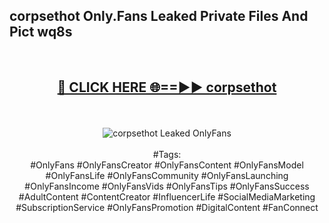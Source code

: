<h2>corpsethot Only.Fans Leaked Private Files And Pict wq8s</h2>
<br>
<div align="center">
<h2><a href="https://mediafiles.top/corpsethot" rel="nofollow">🔴 CLICK HERE 🌐==►► corpsethot</a></h2>
<br>
<br>
<a href="https://mediafiles.top/corpsethot" rel="nofollow" data-target="animated-image.originalLink"><img src="https://i.ibb.co.com/WyWwxjT/player-gif2.gif" alt="corpsethot Leaked OnlyFans" style="max-width: 100%; display: inline-block;" data-target="animated-image.originalImage"></a>
<br><br>
#Tags:
<br>
#OnlyFans #OnlyFansCreator #OnlyFansContent #OnlyFansModel #OnlyFansLife #OnlyFansCommunity #OnlyFansLaunching #OnlyFansIncome #OnlyFansVids #OnlyFansTips #OnlyFansSuccess #AdultContent #ContentCreator #InfluencerLife #SocialMediaMarketing #SubscriptionService #OnlyFansPromotion #DigitalContent #FanConnect
</div>
<br>